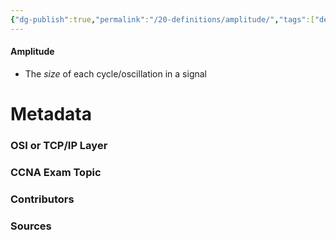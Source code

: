 ```yaml
---
{"dg-publish":true,"permalink":"/20-definitions/amplitude/","tags":["defs_ccna"]}
---
```


#### Amplitude
- The *size* of each cycle/oscillation in a signal







# Metadata
### OSI or TCP/IP Layer

### CCNA Exam Topic

### Contributors

### Sources


